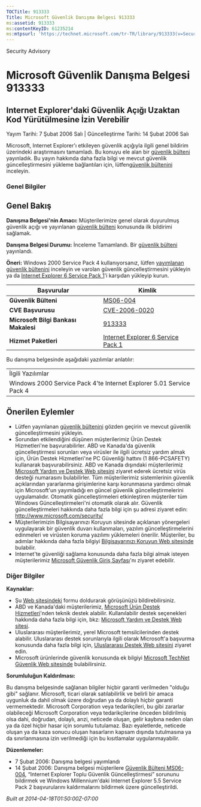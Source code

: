 ```yaml
---
TOCTitle: 913333
Title: Microsoft Güvenlik Danışma Belgesi 913333
ms:assetid: 913333
ms:contentKeyID: 61235214
ms:mtpsurl: 'https://technet.microsoft.com/tr-TR/library/913333(v=Security.10)'
---
```


Security Advisory

Microsoft Güvenlik Danışma Belgesi 913333
=========================================

Internet Explorer'daki Güvenlik Açığı Uzaktan Kod Yürütülmesine İzin Verebilir
------------------------------------------------------------------------------

Yayım Tarihi: 7 Şubat 2006 Salı | Güncelleştirme Tarihi: 14 Şubat 2006 Salı

Microsoft, Internet Explorer'ı etkileyen güvenlik açığıyla ilgili genel bildirim üzerindeki araştırmasını tamamladı. Bu konuyu ele alan bir [güvenlik bülteni](http://go.microsoft.com/fwlink/?linkid=57064) yayınladık. Bu yayın hakkında daha fazla bilgi ve mevcut güvenlik güncelleştirmesini yükleme bağlantıları için, lütfen[güvenlik bültenini](http://go.microsoft.com/fwlink/?linkid=57064) inceleyin.

### Genel Bilgiler

Genel Bakış
-----------

<span></span>
**Danışma Belgesi'nin Amacı:** Müşterilerimize genel olarak duyurulmuş güvenlik açığı ve yayınlanan [güvenlik bülteni](http://go.microsoft.com/fwlink/?linkid=57064) konusunda ilk bildirimi sağlamak.

**Danışma Belgesi Durumu:** İnceleme Tamamlandı. Bir [güvenlik bülteni](http://go.microsoft.com/fwlink/?linkid=57064) yayınlandı.

**Öneri:** Windows 2000 Service Pack 4 kullanıyorsanız, lütfen [yayımlanan güvenlik bültenini](http://go.microsoft.com/fwlink/?linkid=57064) inceleyin ve varolan güvenlik güncelleştirmesini yükleyin ya da [Internet Explorer 6 Service Pack 1](http://www.microsoft.com/windows/ie/downloads/critical/ie6sp1/default.mspx)'i karşıdan yükleyip kurun.

| Başvurular                           | Kimlik                                                                                                           |
|--------------------------------------|------------------------------------------------------------------------------------------------------------------|
| **Güvenlik Bülteni**                 | [MS06-004](http://go.microsoft.com/fwlink/?linkid=57064)                                                         |
| **CVE Başvurusu**                    | [CVE-2006-0020](http://www.cve.mitre.org/cgi-bin/cvename.cgi?name=cve-2006-0020)                                 |
| **Microsoft Bilgi Bankası Makalesi** | [913333](http://support.microsoft.com/kb/913333)                                                                 |
| **Hizmet Paketleri**                 | [Internet Explorer 6 Service Pack 1](http://www.microsoft.com/windows/ie/downloads/critical/ie6sp1/default.mspx) |

Bu danışma belgesinde aşağıdaki yazılımlar anlatılır:

|                                                                      |
|----------------------------------------------------------------------|
| İlgili Yazılımlar                                                    |
| Windows 2000 Service Pack 4'te Internet Explorer 5.01 Service Pack 4 |

Önerilen Eylemler
-----------------

<span></span>
-   Lütfen yayınlanan [güvenlik bültenini](http://go.microsoft.com/fwlink/?linkid=57064) gözden geçirin ve mevcut güvenlik güncelleştirmesini yükleyin.
-   Sorundan etkilendiğini düşünen müşterilerimiz Ürün Destek Hizmetleri'ne başvurabilirler. ABD ve Kanada'da güvenlik güncelleştirmesi sorunları veya virüsler ile ilgili ücretsiz yardım almak için, Ürün Destek Hizmetleri'ne PC Güvenliği hattını (1 866-PCSAFETY) kullanarak başvurabilirsiniz. ABD ve Kanada dışındaki müşterilerimiz [Microsoft Yardım ve Destek Web sitesini](http://support.microsoft.com/security/) ziyaret ederek ücretsiz virüs desteği numarasını bulabilirler.
    Tüm müşterilerimiz sistemlerinin güvenlik açıklarından yararlanma girişimlerine karşı korunmasına yardımcı olmak için Microsoft'un yayımladığı en güncel güvenlik güncelleştirmelerini uygulamalıdır. Otomatik güncelleştirmeleri etkinleştiren müşteriler tüm Windows Güncelleştirmeleri'ni otomatik olarak alır. Güvenlik güncelleştirmeleri hakkında daha fazla bilgi için şu adresi ziyaret edin: <http://www.microsoft.com/security/>
-   Müşterilerimizin Bilgisayarınızı Koruyun sitesinde açıklanan yönergeleri uygulayarak bir güvenlik duvarı kullanmaları, yazılım güncelleştirmelerini edinmeleri ve virüsten koruma yazılımı yüklemeleri önerilir. Müşteriler, bu adımlar hakkında daha fazla bilgiyi [Bilgisayarınızı Koruyun Web sitesinde](http://www.microsoft.com/turkiye/guvenlik/koruma.mspx) bulabilir.
-   Internet'te güvenliği sağlama konusunda daha fazla bilgi almak isteyen müşterilerimiz [Microsoft Güvenlik Giriş Sayfası](http://www.microsoft.com/security)'nı ziyaret edebilir.

### Diğer Bilgiler

**Kaynaklar:**

-   Şu [Web sitesindeki](https://support.microsoft.com/common/survey.aspx?scid=sw;en;1257&amp;showpage=1&amp;ws=technet&amp;sd=tech) formu doldurarak görüşünüzü bildirebilirsiniz.
-   ABD ve Kanada'daki müşterilerimiz, [Microsoft Ürün Destek Hizmetleri](http://go.microsoft.com/fwlink/?linkid=21131)'nden teknik destek alabilir. Kullanılabilir destek seçenekleri hakkında daha fazla bilgi için, bkz: [Microsoft Yardım ve Destek Web sitesi](http://support.microsoft.com/).
-   Uluslararası müşterilerimiz, yerel Microsoft temsilcilerinden destek alabilir. Uluslararası destek sorunlarıyla ilgili olarak Microsoft'a başvurma konusunda daha fazla bilgi için, [Uluslararası Destek Web sitesini](http://go.microsoft.com/fwlink/?linkid=21155) ziyaret edin.
-   Microsoft ürünlerinde güvenlik konusunda ek bilgiyi [Microsoft TechNet Güvenlik Web sitesinde](http://go.microsoft.com/fwlink/?linkid=21132) bulabilirsiniz.

**Sorumluluğun Kaldırılması:**

Bu danışma belgesinde sağlanan bilgiler hiçbir garanti verilmeden "olduğu gibi" sağlanır. Microsoft, ticari olarak satılabilirlik ve belirli bir amaca uygunluk da dahil olmak üzere doğrudan ya da dolaylı hiçbir garanti vermemektedir. Microsoft Corporation veya tedarikçileri, bu gibi zararlar olabileceği Microsoft Corporation veya tedarikçilerine önceden bildirilmiş olsa dahi, doğrudan, dolaylı, arızi, neticede oluşan, gelir kaybına neden olan ya da özel hiçbir hasar için sorumlu tutulamaz. Bazı eyaletlerde, neticede oluşan ya da kaza sonucu oluşan hasarların kapsam dışında tutulmasına ya da sınırlanmasına izin verilmediği için bu kısıtlamalar uygulanmayabilir.

**Düzenlemeler:**

-   7 Şubat 2006: Danışma belgesi yayımlandı
-   14 Şubat 2006: Danışma belgesi müşterilere [Güvenlik Bülteni MS06-004](http://go.microsoft.com/fwlink/?linkid=57064), “Internet Explorer Toplu Güvenlik Güncelleştirmesi” sorununu bildirmek ve Windows Millennium'daki Internet Explorer 5.5 Service Pack 2 başvurularını kaldırmalarını bildirmek üzere güncelleştirildi.

*Built at 2014-04-18T01:50:00Z-07:00*

